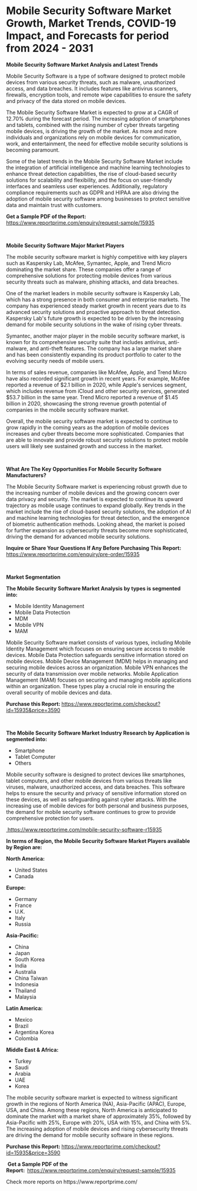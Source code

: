 <p><h1>Mobile Security Software Market Growth, Market Trends, COVID-19 Impact, and Forecasts for period from 2024 - 2031</h1></p><p><strong>Mobile Security Software Market Analysis and Latest Trends</strong></p>
<p><p>Mobile Security Software is a type of software designed to protect mobile devices from various security threats, such as malware, unauthorized access, and data breaches. It includes features like antivirus scanners, firewalls, encryption tools, and remote wipe capabilities to ensure the safety and privacy of the data stored on mobile devices.</p><p>The Mobile Security Software Market is expected to grow at a CAGR of 12.70% during the forecast period. The increasing adoption of smartphones and tablets, combined with the rising number of cyber threats targeting mobile devices, is driving the growth of the market. As more and more individuals and organizations rely on mobile devices for communication, work, and entertainment, the need for effective mobile security solutions is becoming paramount.</p><p>Some of the latest trends in the Mobile Security Software Market include the integration of artificial intelligence and machine learning technologies to enhance threat detection capabilities, the rise of cloud-based security solutions for scalability and flexibility, and the focus on user-friendly interfaces and seamless user experiences. Additionally, regulatory compliance requirements such as GDPR and HIPAA are also driving the adoption of mobile security software among businesses to protect sensitive data and maintain trust with customers.</p></p>
<p><strong>Get a Sample PDF of the Report:&nbsp;</strong> <a href="https://www.reportprime.com/enquiry/request-sample/15935">https://www.reportprime.com/enquiry/request-sample/15935</a></p>
<p>&nbsp;</p>
<p><strong>Mobile Security Software Major Market Players</strong></p>
<p><p>The mobile security software market is highly competitive with key players such as Kaspersky Lab, McAfee, Symantec, Apple, and Trend Micro dominating the market share. These companies offer a range of comprehensive solutions for protecting mobile devices from various security threats such as malware, phishing attacks, and data breaches.</p><p>One of the market leaders in mobile security software is Kaspersky Lab, which has a strong presence in both consumer and enterprise markets. The company has experienced steady market growth in recent years due to its advanced security solutions and proactive approach to threat detection. Kaspersky Lab's future growth is expected to be driven by the increasing demand for mobile security solutions in the wake of rising cyber threats.</p><p>Symantec, another major player in the mobile security software market, is known for its comprehensive security suite that includes antivirus, anti-malware, and anti-theft features. The company has a large market share and has been consistently expanding its product portfolio to cater to the evolving security needs of mobile users.</p><p>In terms of sales revenue, companies like McAfee, Apple, and Trend Micro have also recorded significant growth in recent years. For example, McAfee reported a revenue of $2.1 billion in 2020, while Apple's services segment, which includes revenue from iCloud and other security services, generated $53.7 billion in the same year. Trend Micro reported a revenue of $1.45 billion in 2020, showcasing the strong revenue growth potential of companies in the mobile security software market.</p><p>Overall, the mobile security software market is expected to continue to grow rapidly in the coming years as the adoption of mobile devices increases and cyber threats become more sophisticated. Companies that are able to innovate and provide robust security solutions to protect mobile users will likely see sustained growth and success in the market.</p></p>
<p>&nbsp;</p>
<p><strong>What Are The Key Opportunities For Mobile Security Software Manufacturers?</strong></p>
<p><p>The Mobile Security Software market is experiencing robust growth due to the increasing number of mobile devices and the growing concern over data privacy and security. The market is expected to continue its upward trajectory as mobile usage continues to expand globally. Key trends in the market include the rise of cloud-based security solutions, the adoption of AI and machine learning technologies for threat detection, and the emergence of biometric authentication methods. Looking ahead, the market is poised for further expansion as cybersecurity threats become more sophisticated, driving the demand for advanced mobile security solutions.</p></p>
<p><strong>Inquire or Share Your Questions If Any Before Purchasing This Report:</strong> <a href="https://www.reportprime.com/enquiry/pre-order/15935">https://www.reportprime.com/enquiry/pre-order/15935</a></p>
<p>&nbsp;</p>
<p><strong>Market Segmentation</strong></p>
<p><strong>The Mobile Security Software Market Analysis by types is segmented into:</strong></p>
<p><ul><li>Mobile Identity Management</li><li>Mobile Data Protection</li><li>MDM</li><li>Mobile VPN</li><li>MAM</li></ul></p>
<p><p>Mobile Security Software market consists of various types, including Mobile Identity Management which focuses on ensuring secure access to mobile devices. Mobile Data Protection safeguards sensitive information stored on mobile devices. Mobile Device Management (MDM) helps in managing and securing mobile devices across an organization. Mobile VPN enhances the security of data transmission over mobile networks. Mobile Application Management (MAM) focuses on securing and managing mobile applications within an organization. These types play a crucial role in ensuring the overall security of mobile devices and data.</p></p>
<p><strong>Purchase this Report:&nbsp;</strong><a href="https://www.reportprime.com/checkout?id=15935&price=3590">https://www.reportprime.com/checkout?id=15935&price=3590</a></p>
<p>&nbsp;</p>
<p><strong>The Mobile Security Software Market Industry Research by Application is segmented into:</strong></p>
<p><ul><li>Smartphone</li><li>Tablet Computer</li><li>Others</li></ul></p>
<p><p>Mobile security software is designed to protect devices like smartphones, tablet computers, and other mobile devices from various threats like viruses, malware, unauthorized access, and data breaches. This software helps to ensure the security and privacy of sensitive information stored on these devices, as well as safeguarding against cyber attacks. With the increasing use of mobile devices for both personal and business purposes, the demand for mobile security software continues to grow to provide comprehensive protection for users.</p></p>
<p><a href="https://www.reportprime.com/mobile-security-software-r15935">&nbsp;https://www.reportprime.com/mobile-security-software-r15935</a></p>
<p><strong>In terms of Region, the Mobile Security Software Market Players available by Region are:</strong></p>
<p>
    <p> <strong> North America: </strong>
        <ul>
            <li>United States</li>
            <li>Canada</li>
        </ul>
        </p> 
    <p> <strong> Europe: </strong>
        <ul>
            <li>Germany</li>
            <li>France</li>
            <li>U.K.</li>
            <li>Italy</li>
            <li>Russia</li>
        </ul>
        </p> 
    <p> <strong> Asia-Pacific: </strong>
        <ul>
            <li>China</li>
            <li>Japan</li>
            <li>South Korea</li>
            <li>India</li>
            <li>Australia</li>
            <li>China Taiwan</li>
            <li>Indonesia</li>
            <li>Thailand</li>
            <li>Malaysia</li>
        </ul>
        </p> 
    <p> <strong> Latin America: </strong>
        <ul>
            <li>Mexico</li>
            <li>Brazil</li>
            <li>Argentina Korea</li>
            <li>Colombia</li>
        </ul>
        </p> 
    <p> <strong> Middle East & Africa: </strong>
        <ul>
            <li>Turkey</li>
            <li>Saudi</li>
            <li>Arabia</li>
            <li>UAE</li>
            <li>Korea</li>
        </ul>
    </p>
    </p>
<p><p>The mobile security software market is expected to witness significant growth in the regions of North America (NA), Asia-Pacific (APAC), Europe, USA, and China. Among these regions, North America is anticipated to dominate the market with a market share of approximately 35%, followed by Asia-Pacific with 25%, Europe with 20%, USA with 15%, and China with 5%. The increasing adoption of mobile devices and rising cybersecurity threats are driving the demand for mobile security software in these regions.</p></p>
<p><strong>Purchase this Report: </strong><a href="https://www.reportprime.com/checkout?id=15935&price=3590">https://www.reportprime.com/checkout?id=15935&price=3590</a></p>
<p>&nbsp;<strong>Get a Sample PDF of the Report:&nbsp;&nbsp;</strong><a href="https://www.reportprime.com/enquiry/request-sample/15935">https://www.reportprime.com/enquiry/request-sample/15935</a></p>
<p><strong></strong></p>
<p>Check more reports on https://www.reportprime.com/</p>